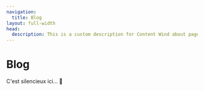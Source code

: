 ```yaml
---
navigation:
  title: Blog
layout: full-width
head:
  description: This is a custom description for Content Wind about page.
---
```


# Blog

C'est silencieux ici... 👀

